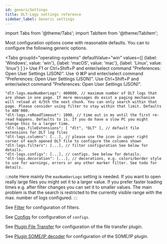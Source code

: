 ```yaml
---
id: genericSettings
title: DLT-Logs settings reference
sidebar_label: Generic settings
---
```

import Tabs from '@theme/Tabs';
import TabItem from '@theme/TabItem';

Most configuration options come with reasonable defaults.
You can to configure the following generic options.

<Tabs
    groupId="operating-systems"
    defaultValue="win"
    values={[
        {label: 'Windows', value: 'win'},
        {label: 'macOS', value: 'mac'},
        {label: 'Linux', value: 'linux'}
    ]
    }>
<TabItem value="win">Use F1 or Ctrl+Shift+P and enter/select command "Preferences: Open User Settings (JSON)".</TabItem>
<TabItem value="mac">Use &#8679;&#8984;P and enter/select command "Preferences: Open User Settings (JSON)".</TabItem>
<TabItem value="linux">Use Ctrl+Shift+P and enter/select command "Preferences: Open User Settings (JSON)".</TabItem>
</Tabs>

```jsonc
"dlt-logs.maxNumberLogs": 400000, // maximum number of DLT logs that are shown in one page. If more messages do exist a paging mechanism will reload at 4/5th the next chunk. You can only search within that page. Please consider using filter to stay within that limit. Defaults to 400'000.
"dlt-logs.reReadTimeout": 1000, // time out in ms until the first re-read happens. Defaults to 1s. If you do have a slow PC you might change this to a larger time.
"dlt-logs.fileExtensions": [ "dlt", "DLT" ], // default file extensions for DLT log files
"dlt-logs.columns": [...], // please use the icon in upper right corner of each opened DLT file to configure the columns shown
"dlt-logs.filters": [...], // filter configuration See below for details.
"dlt-logs.configs": [...], // configs. See below for details.
"dlt-logs.decoration": [...], // decorations, e.g. colors/border style to use for warnings, errors or any other marker filter. See todo for details.
```

:::note
Here mainly the `maxNumberLogs` setting is needed. If you want to open really large files you might set it to a larger value. If you prefer faster loading times e.g. after filter changes you can set it to smaller values. The main problem is that the search is restricted to the currently visible range with the max. number of logs configured.
:::

See [Filter](filterReference) for configuration of filters.

See [Configs](configsReference) for configuration of `configs`.

See [Plugin File Transfer](fileTransfer) for configuration of the file transfer plugin.

See [Plugin SOME/IP decoder](someIpPlugin) for configuration of the SOME/IP plugin.
